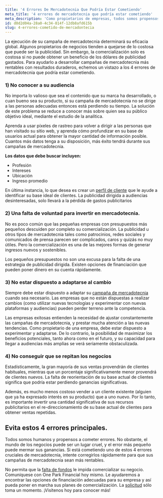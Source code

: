 ```yaml
---
title: '4 Errores De Mercadotecnia Que Podría Estar Cometiendo'
meta_title: '4 errores de mercadotecnia que podría estar cometiendo'
meta_description: 'Como propietarios de empresas, todos somos propensos a los errores. Sin embargo, estos cuatro errores podrían estar haciendo mucho más que sólo costarle dinero: podrían estar poniendo en peligro sus planes de mercadotecnia bien diseñados.'
id: d0d2d04a-28a0-4c34-814f-12db8afd615b
slug: 4-errores-cometido-de-mercadontecia
---
```

La ejecución de su campaña de mercadotecnia determinará su eficacia global. Algunos propietarios de negocios tienden a quejarse de lo costosa que puede ser la publicidad. Sin embargo, la comercialización solo es costosa si no puede obtener un beneficio de los dólares de publicidad gastados.  Para ayudarlo a desarrollar campañas de mercadotecnia más rentables con resultados duraderos, echemos un vistazo a los 4 errores de mercadotecnia que podría estar cometiendo. 

### 1)	No conocer a su audiencia

No importa lo valioso que sea el contenido que su marca ha desarrollado, o cuan bueno sea su producto, si su campaña de mercadotecnia no se dirige a las personas adecuadas entonces está perdiendo su tiempo. La solución de este problema se reduce a conocer más sobre quien sea su público objetivo ideal, mediante el estudio de la analítica. 

Aprenda a usar píxeles de rastreo para volver a dirigir a las personas que han visitado su sitio web, y aprenda cómo profundizar en su base de usuarios actual para obtener la mayor cantidad de información posible. Cuantos más datos tenga a su disposición, más éxito tendrá durante sus campañas de mercadotecnia. 

**Los datos que debe buscar incluyen:**

- Profesión
- Intereses
- Ubicación
- Ingreso promedio

En última instancia, lo que desea es crear un [perfil de cliente]( https://www.thebalancesmb.com/consumer-profile-defining-the-ideal-customer-2296932) que le ayude a identificar su base ideal de clientes. La publicidad dirigida a audiencias desinteresadas, solo llevará a la pérdida de gastos publicitarios 

### 2)	Una falta de voluntad para invertir en mercadotecnia.

No es poco común que las pequeñas empresas con presupuestos más pequeños descuiden por completo su comercialización. La publicidad u otros tipos de mercadotecnia tales como patrocinios, redes sociales y comunicados de prensa parecen ser complicados, caros y quizás no muy útiles. Pero la comercialización es una de las mejores formas de generar ingresos nuevos y sostenibles.

Los pequeños presupuestos no son una excusa para la falta de una estrategia de publicidad dirigida. Existen opciones de financiación que pueden poner dinero en su cuenta rápidamente.



### 3)	No estar dispuesto a adaptarse al cambio

Siempre debe estar dispuesto a adaptar su [campaña de mercadotecnia](https://www.oneparkfinancial.com/es/articulos/como-crear-estrategia-de-mercadotecnia-de-contenido-para-su-empresa) cuando sea necesario. Las empresas que no están dispuestas a realizar cambios (como utilizar nuevas tecnologías y experimentar con nuevas plataformas y audiencias) pueden perder terreno ante la competencia. 

Las empresas exitosas entienden la necesidad de ajustar constantemente las campañas de mercadotecnia, y prestar mucha atención a las nuevas tendencias. Como propietario de una empresa, debe estar dispuesto a experimentar y adaptarse. De lo contrario, la posibilidad de maximizar los beneficios potenciales, tanto ahora como en el futuro, y su capacidad para llegar a audiencias más amplias se verá seriamente obstaculizada. 

### 4)	No conseguir que se repitan los negocios

Estadísticamente, la gran mayoría de sus ventas provendrán de clientes habituales, mientras que un porcentaje significativamente menor provendrá de clientes nuevos. La falta de reorientación de su base actual de clientes significa que podría estar perdiendo ganancias significativas.  

Además, es mucho menos costoso vender a un cliente existente (alguien que ya ha expresado interés en su producto) que a uno nuevo. Por lo tanto, es importante invertir una cantidad significativa de sus recursos publicitarios en el re-direccionamiento de su base actual de clientes para obtener ventas repetidas. 

## Evita estos 4 errores principales.

Todos somos humanos y propensos a cometer errores. No obstante, el mundo de los negocios puede ser un lugar cruel, y el error más pequeño puede mermar sus ganancias. Si está cometiendo uno de estos 4 errores cruciales de mercadotecnia, intente corregirlos rápidamente para que sus campañas de mercadotecnia sean más rentables. 

No permita que la [falta de fondos](https://www.oneparkfinancial.com/es/preaprob) le impida comercializar su negocio. Comuníquese con One Park Financial hoy mismo. Le ayudaremos a encontrar las opciones de financiación adecuadas para su empresa y así pueda poner en marcha sus planes de comercialización. La [solicitud](https://www.oneparkfinancial.com/es/) sólo toma un momento. ¡Visítenos hoy para conocer más!